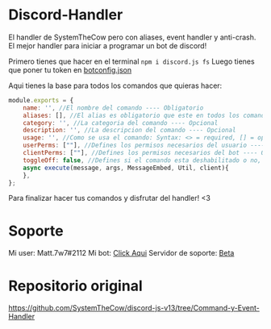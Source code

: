 # Discord-Handler
El handler de SystemTheCow pero con aliases, event handler y anti-crash. El mejor handler para iniciar a programar un bot de discord!

Primero tienes que hacer en el terminal ``npm i discord.js fs``
Luego tienes que poner tu token en [botconfig.json](./src/public/botconfig.json)

Aqui tienes la base para todos los comandos que quieras hacer:

```js
module.exports = {
    name: '', //El nombre del comando ---- Obligatorio
    aliases: [], //El alias es obligatorio que este en todos los comandos, si no se va a usar se sacan las " ---- Obligatorio
    category: '', //La categoria del comando ---- Opcional
    description: '', //La descripcion del comando ---- Opcional
    usage: '', //Como se usa el comando: Syntax: <> = required, [] = optional ---- Opcional
    userPerms: [""], //Defines los permisos necesarios del usuario ---- Opcional
    clientPerms: [""], //Defines los permisos necesarios del bot ---- Opcional
    toggleOff: false, //Defines si el comando esta deshabilitado o no, default false ---- Optional
    async execute(message, args, MessageEmbed, Util, client){
    },
};
```
Para finalizar hacer tus comandos y disfrutar del handler! <3

# Soporte
Mi user: Matt.7w7#2112
Mi bot: [Click Aqui](https://dsc.gg/sanctuary-bot)
Servidor de soporte: [Beta](https://discord.gg/PqFmHfXans)

# Repositorio original
https://github.com/SystemTheCow/discord-js-v13/tree/Command-y-Event-Handler
